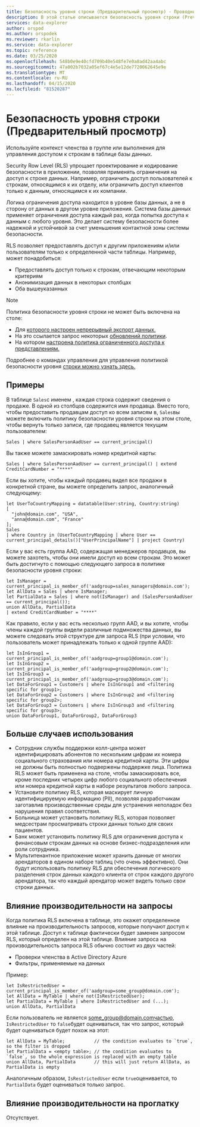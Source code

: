 ```yaml
---
title: Безопасность уровня строки (Предварительный просмотр) - Проводник данных Azure (ru) Документы Майкрософт
description: В этой статье описывается безопасность уровня строки (Preview) в Azure Data Explorer.
services: data-explorer
author: orspod
ms.author: orspodek
ms.reviewer: rkarlin
ms.service: data-explorer
ms.topic: reference
ms.date: 03/25/2020
ms.openlocfilehash: 548b0e9e40cfd709b40e548fe7e0a8ad42aa4abc
ms.sourcegitcommit: 47a002b7032a05ef67c4e5e12de7720062645e9e
ms.translationtype: MT
ms.contentlocale: ru-RU
ms.lasthandoff: 04/15/2020
ms.locfileid: "81520287"
---
```

# <a name="row-level-security-preview"></a>Безопасность уровня строки (Предварительный просмотр)

Используйте контекст членства в группе или выполнения для управления доступом к строкам в таблице базы данных.

Security Row Level (RLS) упрощает проектирование и кодирование безопасности в приложении, позволяя применять ограничения на доступ к строке данных. Например, ограничить доступ пользователей к строкам, относящимся к их отделу, или ограничить доступ клиентов только к данным, относящимся к их компании.

Логика ограничения доступа находится в уровне базы данных, а не в сторону от данных в другом уровне приложения. Система базы данных применяет ограничения доступа каждый раз, когда попытка доступа к данным с любого уровня. Это делает систему безопасности более надежной и устойчивой за счет уменьшения контактной зоны системы безопасности.

RLS позволяет предоставлять доступ к другим приложениям и/или пользователям только к определенной части таблицы. Например, может понадобиться:

* Предоставлять доступ только к строкам, отвечающим некоторым критериям
* Анонимизация данных в некоторых столбцах
* Оба вышеуказанных

> [!NOTE]
> Политика безопасности уровня строки не может быть включена на столе:
> * Для [которого настроен непрерывный экспорт данных.](../management/data-export/continuous-data-export.md)
> * На это ссылается запрос некоторых [обновлений политики](./updatepolicy.md).
> * На котором [настроена политика ограниченного доступа к представлениям.](./restrictedviewaccesspolicy.md)

Подробнее о командах управления для управления политикой безопасности уровня [строки можно узнать здесь.](../management/row-level-security-policy.md)

## <a name="examples"></a>Примеры

В таблице `Sales`с именем , каждая строка содержит сведения о продаже. В одной из столбцов содержится имя продавца.
Вместо того, чтобы предоставить продавцам доступ ко всем записям в, `Sales`вы можете включить политику безопасности уровня строки на этом столе, чтобы вернуть только записи, где продавец является текущим пользователем:

```kusto
Sales | where SalesPersonAadUser == current_principal()
```

Вы также можете замаскировать номер кредитной карты:

```kusto
Sales | where SalesPersonAadUser == current_principal() | extend CreditCardNumber = "****"
```

Если вы хотите, чтобы каждый продавец видел все продажи в конкретной стране, вы можете определить запрос, аналогичный следующему:

```kusto
let UserToCountryMapping = datatable(User:string, Country:string)
[
  "john@domain.com", "USA",
  "anna@domain.com", "France"
];
Sales
| where Country in (UserToCountryMapping | where User == current_principal_details()["UserPrincipalName"] | project Country)
```

Если у вас есть группа AAD, содержащая менеджеров продавцов, вы можете захотеть, чтобы они имели доступ ко всем строкам. Это может быть достигнуто с помощью следующего запроса в политике безопасности уровня строки:

```kusto
let IsManager = current_principal_is_member_of('aadgroup=sales_managers@domain.com');
let AllData = Sales | where IsManager;
let PartialData = Sales | where not(IsManager) and (SalesPersonAadUser == current_principal());
union AllData, PartialData
| extend CreditCardNumber = "****"
```

Как правило, если у вас есть несколько групп AAD, и вы хотите, чтобы члены каждой группы видели различные подмножества данных, вы можете следовать этой структуре для запроса RLS (при условии, что пользователь может принадлежать только к одной группе AAD):

```kusto
let IsInGroup1 = current_principal_is_member_of('aadgroup=group1@domain.com');
let IsInGroup2 = current_principal_is_member_of('aadgroup=group2@domain.com');
let IsInGroup3 = current_principal_is_member_of('aadgroup=group3@domain.com');
let DataForGroup1 = Customers | where IsInGroup1 and <filtering specific for group1>;
let DataForGroup2 = Customers | where IsInGroup2 and <filtering specific for group2>;
let DataForGroup3 = Customers | where IsInGroup3 and <filtering specific for group3>;
union DataForGroup1, DataForGroup2, DataForGroup3
```

## <a name="more-use-cases"></a>Больше случаев использования

* Сотрудник службы поддержки колл-центра может идентифицировать абонентов по нескольким цифрам их номера социального страхования или номера кредитной карты. Эти цифры не должны быть полностью подвержены поддержке лица. Политика RLS может быть применена на столе, чтобы замаскировать все, кроме последних четырех цифр любого социального обеспечения или номера кредитной карты в наборе результатов любого запроса.
* Установите политику RLS, которая маскирует личную идентифицируемую информацию (PII), позволяя разработчикам заготавлив производственные среды для устранения неполадок без нарушения правил соответствия.
* Больница может установить политику RLS, которая позволяет медсестрам просматривать строки данных только для своих пациентов.
* Банк может установить политику RLS для ограничения доступа к финансовым строкам данных на основе бизнес-подразделения или роли сотрудника.
* Мультитенантное приложение может хранить данные от многих арендаторов в едином наборе таблиц (что очень эффективно). Они будут использовать политику RLS для обеспечения логического разделения строк данных каждого клиента от строк каждого другого арендатора, так что каждый арендатор может видеть только свои строки данных.

## <a name="performance-impact-on-queries"></a>Влияние производительности на запросы

Когда политика RLS включена в таблице, это окажет определенное влияние на производительность запросов, которые получают доступ к этой таблице. Доступ к таблице фактически будет заменен запросом RLS, который определен на этой таблице. Влияние запроса на производительность запроса RLS обычно состоит из двух частей:

* Проверки членства в Active Directory Azure
* Фильтры, применяемые на данных

Пример:

```kusto
let IsRestrictedUser = current_principal_is_member_of('aadgroup=some_group@domain.com');
let AllData = MyTable | where not(IsRestrictedUser);
let PartialData = MyTable | where IsRestrictedUser and (...);
union AllData, PartialData
```

Если пользователь не является some_group@domain.comчастью, `IsRestrictedUser` то `false`будет оцениваться, так что запрос, который будет оцениваться будет похож на этот:

```kusto
let AllData = MyTable;           // the condition evaluates to `true`, so the filter is dropped
let PartialData = <empty table>; // the condition evaluates to `false`, so the whole expression is replaced with an empty table
union AllData, PartialData       // this will just return AllData, as PartialData is empty
```

Аналогичным образом, `IsRestrictedUser` если `true`оценивается, то `PartialData` будет оцениваться только запрос.

## <a name="performance-impact-on-ingestion"></a>Влияние производительности на проглатку

Отсутствует.